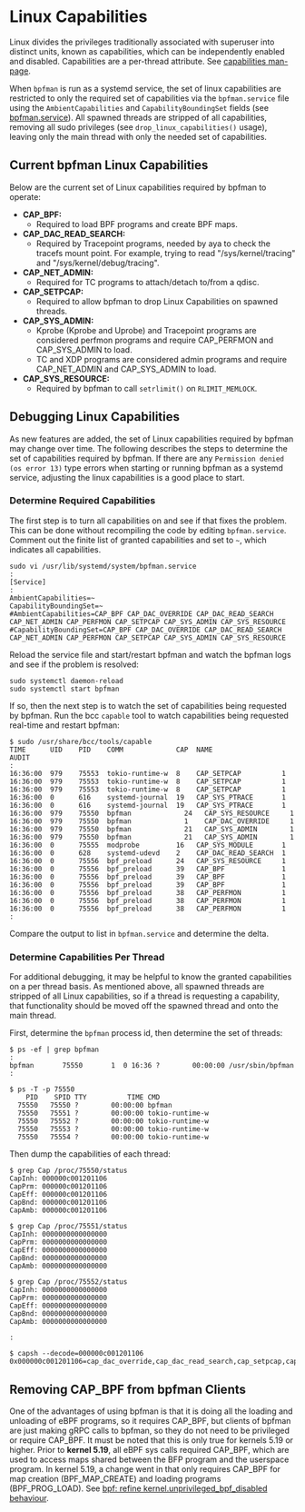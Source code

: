 # Linux Capabilities

Linux divides the privileges traditionally associated with superuser into distinct units,
known as capabilities, which can be independently enabled and disabled.
Capabilities are a per-thread attribute.
See [capabilities man-page](https://man7.org/linux/man-pages/man7/capabilities.7.html).

When `bpfman` is run as a systemd service, the set of linux capabilities are restricted to only the
required set of capabilities via the `bpfman.service` file using the `AmbientCapabilities` and
`CapabilityBoundingSet` fields (see [bpfman.service](https://github.com/bpfman/bpfman/tree/main/scripts/bpfman.service)).
All spawned threads are stripped of all capabilities, removing all sudo privileges
(see `drop_linux_capabilities()` usage), leaving only the main thread with only the needed set of capabilities.

## Current bpfman Linux Capabilities

Below are the current set of Linux capabilities required by bpfman to operate:

* **CAP_BPF:**
    * Required to load BPF programs and create BPF maps.
* **CAP_DAC_READ_SEARCH:**
    * Required by Tracepoint programs, needed by aya to check the tracefs mount point.
      For example, trying to read "/sys/kernel/tracing" and "/sys/kernel/debug/tracing".
* **CAP_NET_ADMIN:**
    * Required for TC programs to attach/detach to/from a qdisc.
* **CAP_SETPCAP:**
    * Required to allow bpfman to drop Linux Capabilities on spawned threads.
* **CAP_SYS_ADMIN:** 
    * Kprobe (Kprobe and Uprobe) and Tracepoint programs are considered perfmon programs and require CAP_PERFMON and CAP_SYS_ADMIN to load.
    * TC and XDP programs are considered admin programs and require CAP_NET_ADMIN and CAP_SYS_ADMIN to load.
* **CAP_SYS_RESOURCE:**
    * Required by bpfman to call `setrlimit()` on `RLIMIT_MEMLOCK`.

## Debugging Linux Capabilities

As new features are added, the set of Linux capabilities required by bpfman may change over time.
The following describes the steps to determine the set of capabilities required by bpfman.
If there are any `Permission denied (os error 13)` type errors when starting or running bpfman as a
systemd service, adjusting the linux capabilities is a good place to start.

### Determine Required Capabilities

The first step is to turn all capabilities on and see if that fixes the problem.
This can be done without recompiling the code by editing `bpfman.service`.
Comment out the finite list of granted capabilities and set to `~`,  which indicates all capabilities.

```shell
sudo vi /usr/lib/systemd/system/bpfman.service
:
[Service]
:
AmbientCapabilities=~
CapabilityBoundingSet=~
#AmbientCapabilities=CAP_BPF CAP_DAC_OVERRIDE CAP_DAC_READ_SEARCH CAP_NET_ADMIN CAP_PERFMON CAP_SETPCAP CAP_SYS_ADMIN CAP_SYS_RESOURCE
#CapabilityBoundingSet=CAP_BPF CAP_DAC_OVERRIDE CAP_DAC_READ_SEARCH CAP_NET_ADMIN CAP_PERFMON CAP_SETPCAP CAP_SYS_ADMIN CAP_SYS_RESOURCE
```

Reload the service file and start/restart bpfman and watch the bpfman logs and see if the problem is resolved:

```shell
sudo systemctl daemon-reload
sudo systemctl start bpfman
```

If so, then the next step is to watch the set of capabilities being requested by bpfman.
Run the bcc `capable` tool to watch capabilities being requested real-time and restart bpfman:

```shell
$ sudo /usr/share/bcc/tools/capable
TIME      UID    PID    COMM             CAP  NAME                 AUDIT
:
16:36:00  979    75553  tokio-runtime-w  8    CAP_SETPCAP          1
16:36:00  979    75553  tokio-runtime-w  8    CAP_SETPCAP          1
16:36:00  979    75553  tokio-runtime-w  8    CAP_SETPCAP          1
16:36:00  0      616    systemd-journal  19   CAP_SYS_PTRACE       1
16:36:00  0      616    systemd-journal  19   CAP_SYS_PTRACE       1
16:36:00  979    75550  bpfman             24   CAP_SYS_RESOURCE     1
16:36:00  979    75550  bpfman             1    CAP_DAC_OVERRIDE     1
16:36:00  979    75550  bpfman             21   CAP_SYS_ADMIN        1
16:36:00  979    75550  bpfman             21   CAP_SYS_ADMIN        1
16:36:00  0      75555  modprobe         16   CAP_SYS_MODULE       1
16:36:00  0      628    systemd-udevd    2    CAP_DAC_READ_SEARCH  1
16:36:00  0      75556  bpf_preload      24   CAP_SYS_RESOURCE     1
16:36:00  0      75556  bpf_preload      39   CAP_BPF              1
16:36:00  0      75556  bpf_preload      39   CAP_BPF              1
16:36:00  0      75556  bpf_preload      39   CAP_BPF              1
16:36:00  0      75556  bpf_preload      38   CAP_PERFMON          1
16:36:00  0      75556  bpf_preload      38   CAP_PERFMON          1
16:36:00  0      75556  bpf_preload      38   CAP_PERFMON          1
:
```

Compare the output to list in `bpfman.service` and determine the delta.

### Determine Capabilities Per Thread

For additional debugging, it may be helpful to know the granted capabilities on a per thread basis.
As mentioned above, all spawned threads are stripped of all Linux capabilities, so if a thread is
requesting a capability, that functionality should be moved off the spawned thread and onto the main thread.

First, determine the `bpfman` process id, then determine the set of threads:

```shell
$ ps -ef | grep bpfman
:
bpfman       75550       1  0 16:36 ?        00:00:00 /usr/sbin/bpfman
:

$ ps -T -p 75550
    PID    SPID TTY          TIME CMD
  75550   75550 ?        00:00:00 bpfman
  75550   75551 ?        00:00:00 tokio-runtime-w
  75550   75552 ?        00:00:00 tokio-runtime-w
  75550   75553 ?        00:00:00 tokio-runtime-w
  75550   75554 ?        00:00:00 tokio-runtime-w
```

Then dump the capabilities of each thread:

```shel
$ grep Cap /proc/75550/status
CapInh: 000000c001201106
CapPrm: 000000c001201106
CapEff: 000000c001201106
CapBnd: 000000c001201106
CapAmb: 000000c001201106

$ grep Cap /proc/75551/status
CapInh: 0000000000000000
CapPrm: 0000000000000000
CapEff: 0000000000000000
CapBnd: 0000000000000000
CapAmb: 0000000000000000

$ grep Cap /proc/75552/status
CapInh: 0000000000000000
CapPrm: 0000000000000000
CapEff: 0000000000000000
CapBnd: 0000000000000000
CapAmb: 0000000000000000

:

$ capsh --decode=000000c001201106
0x000000c001201106=cap_dac_override,cap_dac_read_search,cap_setpcap,cap_net_admin,cap_sys_admin,cap_sys_resource,cap_perfmon,cap_bpf
```

## Removing CAP_BPF from bpfman Clients

One of the advantages of using bpfman is that it is doing all the loading and unloading of eBPF programs,
so it requires CAP_BPF, but clients of bpfman are just making gRPC calls to bpfman, so they do not need to
be privileged or require CAP_BPF.
It must be noted that this is only true for kernels 5.19 or higher.
Prior to **kernel 5.19**, all eBPF sys calls required CAP_BPF, which are used to access maps shared between
the BFP program and the userspace program.
In kernel 5.19, a change went in that only requires CAP_BPF for map creation (BPF_MAP_CREATE) and loading
programs (BPF_PROG_LOAD).
See [bpf: refine kernel.unprivileged_bpf_disabled behaviour](https://git.kernel.org/pub/scm/linux/kernel/git/bpf/bpf-next.git/commit/?id=c8644cd0efe7).
